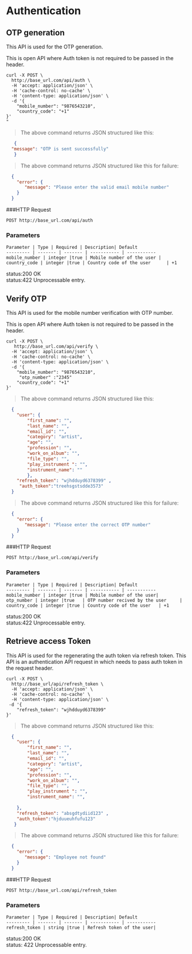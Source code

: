 # Authentication

## OTP generation

This API is used for the OTP generation. 

This is open API where Auth token is not required to be passed in the header.

```shell
curl -X POST \
  http://base_url.com/api/auth \
  -H 'accept: application/json' \
  -H 'cache-control: no-cache' \
  -H 'content-type: application/json' \
  -d '{
	"mobile_number": "9876543210",
	"country_code": "+1"
}'
" 
```

> The above command returns JSON structured like this:

```json
   {
  "message": "OTP is sent successfully"
   }
```
>The above command returns JSON structured like this for failure:

```json
  {
    "error": {
       "message": "Please enter the valid email mobile number"
    }
  }
```


###HTTP Request

`POST http://base_url.com/api/auth`

### Parameters

    Parameter | Type | Required | Description| Default
    --------- | ------- | ------- | ----------- | -----------
    mobile_number | integer |true | Mobile number of the user | 
    country_code | integer |true | Country code of the user      | +1
    
<aside class="success">status:200 OK</aside>
<aside class="warning">status:422 Unprocessable entry.</aside>


## Verify OTP

This API is used for the mobile number verification with OTP number. 

This is open API where Auth token is not required to be passed in the header.


```shell
curl -X POST \
   http://base_url.com/api/verify \
  -H 'accept: application/json' \
  -H 'cache-control: no-cache' \
  -H 'content-type: application/json' \
  -d '{
	"mobile_number": "9876543210",
	 "otp_number" :"2345"
	"country_code": "+1"
}'
```

> The above command returns JSON structured like this:

```json
  {
  	"user": {
  		"first_name": "",
  		"last_name": "",
  		"email_id": "",
  		"category": "artist",
  		"age": "",
  		"profession": "",
  		"work_on_album": "",
  		"file_type": "",
  		"play_instrument ": "",
  		"instrument_name": ""
    	},
  	"refresh_token": "wjhdduyd6378399" ,
     "auth_token":"treehsgstsdde3573"
  }
```
>The above command returns JSON structured like this for failure:

```json
  {
    "error": {
       "message": "Please enter the correct OTP number"
    }
  }
```

###HTTP Request

`POST http://base_url.com/api/verify`

### Parameters

    Parameter | Type | Required | Description| Default
    --------- | ------- | ------- | ----------- | -----------
    mobile_number | integer |true | Mobile number of the user| 
    otp_number | integer |true   | OTP number recived by the user     | 
    country_code | integer |true | Country code of the user   | +1
     
<aside class="success">status:200 OK</aside>
<aside class="warning">status:422 Unprocessable entry.</aside>


## Retrieve access Token

This API is used for the regenerating the auth token via refresh token.
This API is an authentication API request in which needs to pass auth token in the request header.

```shell
curl -X POST \
  http://base_url/api/refresh_token \
  -H 'accept: application/json' \
  -H 'cache-control: no-cache' \
  -H 'content-type: application/json' \
 -d '{
	"refresh_token": "wjhdduyd6378399"
}'
```

> The above command returns JSON structured like this:

```json
  {
   	"user": {
   		"first_name": "",
   		"last_name": "",
   		"email_id": "",
   		"category": "artist",
   		"age": "",
   		"profession": "",
   		"work_on_album": "",
   		"file_type": "",
   		"play_instrument ": "",
   		"instrument_name": "",
   		  		
   	},
   	"refresh_token": "absgdtydiid123" ,
   	"auth_token":"hjduueuhfufu123"
   }
```
>The above command returns JSON structured like this for failure:

```json
  {
    "error": {
       "message": "Employee not found"
    }
  }
```

###HTTP Request

`POST http://base_url.com/api/refresh_token`

### Parameters

    Parameter | Type | Required | Description| Default
    --------- | ------- | ------- | ----------- | -----------
    refresh_token | string |true | Refresh token of the user| 
    
     
<aside class="success">status:200 OK</aside>
<aside class="warning">status: 422 Unprocessable entry. </aside>

